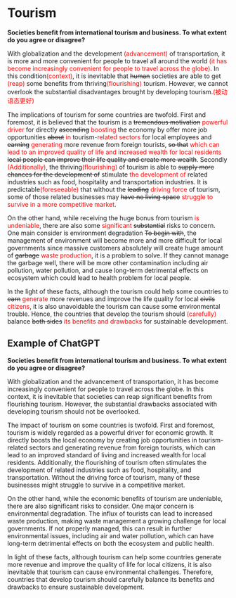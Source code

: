 # Tourism

**Societies benefit from international tourism and business. To what extent do you agree or disagree?**

With globalization and the development <span style="color:red">(advancement)</span> of transportation, it is more and more convenient for people to travel all around the world <span style="color:red">(it has become increasingly convenient for people to travel across the globe)</span>. In this condition<span style="color:red">(context)</span>, it is inevitable that ~~human~~ societies are able to get <span style="color:red">(reap)</span> some benefits from thriving<span style="color:red">(flourishing)</span> tourism. However, we cannot overlook the substantial disadvantages brought by developing tourism.<span style="color:red">(被动语态更好)</span>

The implications of tourism for some countries are twofold. First and foremost, it is believed that the tourism is a ~~tremendous motivation~~ <span style="color:red">powerful driver</span> for directly ~~ascending~~ <span style="color:red">boosting</span> the economy by offer more job opportunities ~~about~~ <span style="color:red">in</span> tourism<span style="color:red">-related</span> <span style="color:red">sectors </span>for local employees and ~~earning~~ <span style="color:red">generating</span> more revenue from foreign tourists, ~~so that~~ <span style="color:red">which can lead to an improved quality of life and increased wealth for local residents</span> ~~local people can improve their life quality and create more wealth~~. Secondly <span style="color:red">(Additionally)</span>, the thriving<span style="color:red">(flourishing)</span> of tourism is able to ~~supply more chances for the development of~~ stimulate <span style="color:red">the development of </span>related industries such as food, hospitality and transportation industries. It is predictable<span style="color:red">(foreseeable)</span> that without the ~~leading~~ <span style="color:red">driving force</span> of tourism, some of those related businesses may ~~have no living space~~ <span style="color:red">struggle to survive in a more competitive market</span>.

On the other hand, while receiving the huge bonus from tourism <span style="color:red">is undeniable</span>, there are also some <span style="color:red">significant</span> ~~substantial~~ risks to concern. One main consider is environment degradation ~~To begin with~~, the management of environment will become more and more difficult for local governments since massive customers absolutely will create huge amount of ~~garbage~~ <span style="color:red">waste production</span>, it is a problem to solve. If they cannot manage the garbage well, there will be more other contamination including air pollution, water pollution, and cause long-term detrimental effects on ecosystem which could lead to health problem for local people.

In the light of these facts, although the tourism could help some countries to ~~earn~~ <span style="color:red">generate</span> more revenues and improve the life quality for local ~~civils~~ <span style="color:red">citizens</span>, it is also unavoidable the tourism can cause some environmental trouble. Hence, the countries that develop the tourism should <span style="color:red">(carefully)</span> balance ~~both sides~~ <span style="color:red">its benefits and drawbacks</span> for sustainable development.



## Example of ChatGPT

**Societies benefit from international tourism and business. To what extent do you agree or disagree?**

With globalization and the advancement of transportation, it has become increasingly convenient for people to travel across the globe. In this context, it is inevitable that societies can reap significant benefits from flourishing tourism. However, the substantial drawbacks associated with developing tourism should not be overlooked.

The impact of tourism on some countries is twofold. First and foremost, tourism is widely regarded as a powerful driver for economic growth. It directly boosts the local economy by creating job opportunities in tourism-related sectors and generating revenue from foreign tourists, which can lead to an improved standard of living and increased wealth for local residents. Additionally, the flourishing of tourism often stimulates the development of related industries such as food, hospitality, and transportation. Without the driving force of tourism, many of these businesses might struggle to survive in a competitive market.

On the other hand, while the economic benefits of tourism are undeniable, there are also significant risks to consider. One major concern is environmental degradation. The influx of tourists can lead to increased waste production, making waste management a growing challenge for local governments. If not properly managed, this can result in further environmental issues, including air and water pollution, which can have long-term detrimental effects on both the ecosystem and public health.

In light of these facts, although tourism can help some countries generate more revenue and improve the quality of life for local citizens, it is also inevitable that tourism can cause environmental challenges. Therefore, countries that develop tourism should carefully balance its benefits and drawbacks to ensure sustainable development.